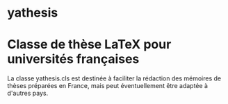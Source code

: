 yathesis
========

Classe de thèse LaTeX pour universités françaises
==================================================
La classe yathesis.cls est destinée à faciliter la rédaction des mémoires de
thèses préparées en France, mais peut éventuellement être adaptée à d'autres
pays.
